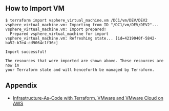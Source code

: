 ## How to Import VM

```
$ terraform import vsphere_virtual_machine.vm /DC1/vm/DEV/DEV2
vsphere_virtual_machine.vm: Importing from ID "/DC1/vm/DEV/DEV2"...
vsphere_virtual_machine.vm: Import prepared!
  Prepared vsphere_virtual_machine for import
vsphere_virtual_machine.vm: Refreshing state... [id=4219040f-5842-ba52-b7e4-cd9064c1f36c]

Import successful!

The resources that were imported are shown above. These resources are now in
your Terraform state and will henceforth be managed by Terraform.
```


## Appendix

- [Infrastructure-As-Code with Terraform, VMware and VMware Cloud on AWS](https://cloud.vmware.com/community/2019/11/19/infrastructure-code-terraform-vmware-vmware-cloud-aws/)